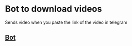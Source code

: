 # Bot to download videos
Sends video when you paste the link of the video in telegram

## [Bot](http://t.me/poojansbot)

